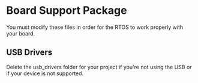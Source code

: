 # Board Support Package
You must modify these files in order for the RTOS to work properly with your board.


## USB Drivers
Delete the usb_drivers folder for your project if you're not using the USB or if your device is not supported.
